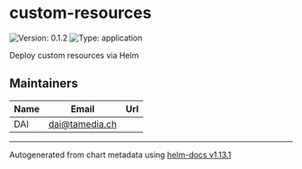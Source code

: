 # custom-resources

![Version: 0.1.2](https://img.shields.io/badge/Version-0.1.2-informational?style=flat-square) ![Type: application](https://img.shields.io/badge/Type-application-informational?style=flat-square)

Deploy custom resources via Helm

## Maintainers

| Name | Email | Url |
| ---- | ------ | --- |
| DAI | <dai@tamedia.ch> |  |

----------------------------------------------
Autogenerated from chart metadata using [helm-docs v1.13.1](https://github.com/norwoodj/helm-docs/releases/v1.13.1)
